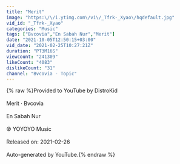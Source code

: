 ```yaml
---
title: "Merit"
image: "https:\/\/i.ytimg.com\/vi\/_Tfrk-_Xyao\/hqdefault.jpg"
vid_id: "_Tfrk-_Xyao"
categories: "Music"
tags: ["Bvcovia","En Sabah Nur","Merit"]
date: "2021-10-05T12:50:15+03:00"
vid_date: "2021-02-25T10:27:21Z"
duration: "PT3M16S"
viewcount: "241309"
likeCount: "4083"
dislikeCount: "31"
channel: "Bvcovia - Topic"
---
```

{% raw %}Provided to YouTube by DistroKid<br /><br />Merit · Bvcovia<br /><br />En Sabah Nur<br /><br />℗ YOYOYO Music<br /><br />Released on: 2021-02-26<br /><br />Auto-generated by YouTube.{% endraw %}
